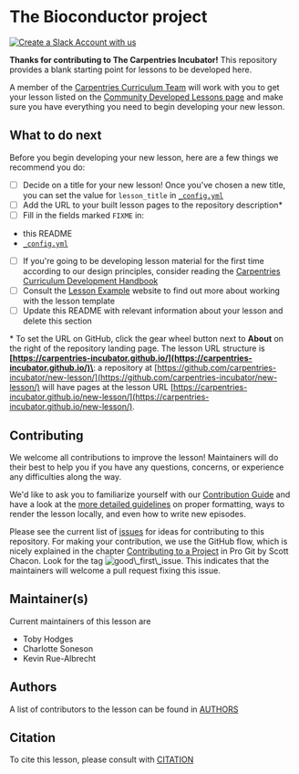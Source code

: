 # The Bioconductor project

[![Create a Slack Account with us](https://img.shields.io/badge/Create_Slack_Account-The_Carpentries-071159.svg)](https://swc-slack-invite.herokuapp.com/)

**Thanks for contributing to The Carpentries Incubator!**
This repository provides a blank starting point for lessons to be developed here.

A member of the [Carpentries Curriculum Team](https://carpentries.org/team/)
will work with you to get your lesson listed on the
[Community Developed Lessons page][community-lessons]
and make sure you have everything you need to begin developing your new lesson.

## What to do next

Before you begin developing your new lesson,
here are a few things we recommend you do:

- [ ] Decide on a title for your new lesson!
  Once you've chosen a new title, you can set the value for `lesson_title`
  in [`_config.yml`](_config.yml)
- [ ] Add the URL to your built lesson pages to the repository description\*
- [ ] Fill in the fields marked `FIXME` in:
- this README
- [`_config.yml`](_config.yml)
- [ ] If you're going to be developing lesson material for the first time
  according to our design principles,
  consider reading the [Carpentries Curriculum Development Handbook][cdh]
- [ ] Consult the [Lesson Example][lesson-example] website to find out more about
  working with the lesson template
- [ ] Update this README with relevant information about your lesson
  and delete this section

\* To set the URL on GitHub, click the gear wheel button next to **About**
on the right of the repository landing page.
The lesson URL structure is **[https://carpentries-incubator.github.io/](https://carpentries-incubator.github.io/)\<repository-slug>**:
a repository at [https://github.com/carpentries-incubator/new-lesson/](https://github.com/carpentries-incubator/new-lesson/) will have pages at
the lesson URL [https://carpentries-incubator.github.io/new-lesson/](https://carpentries-incubator.github.io/new-lesson/).

## Contributing

We welcome all contributions to improve the lesson! Maintainers will do their best to help you if you have any
questions, concerns, or experience any difficulties along the way.

We'd like to ask you to familiarize yourself with our [Contribution Guide](CONTRIBUTING.md) and have a look at
the [more detailed guidelines][lesson-example] on proper formatting, ways to render the lesson locally, and even
how to write new episodes.

Please see the current list of [issues][github-issues] for ideas for contributing to this
repository. For making your contribution, we use the GitHub flow, which is
nicely explained in the chapter [Contributing to a Project](http://git-scm.com/book/en/v2/GitHub-Contributing-to-a-Project) in Pro Git
by Scott Chacon.
Look for the tag ![good\\_first\\_issue](https://img.shields.io/badge/-good%20first%20issue-gold.svg). This indicates that the maintainers will welcome a pull request fixing this issue.

## Maintainer(s)

Current maintainers of this lesson are

- Toby Hodges
- Charlotte Soneson
- Kevin Rue-Albrecht

## Authors

A list of contributors to the lesson can be found in [AUTHORS](AUTHORS)

## Citation

To cite this lesson, please consult with [CITATION](CITATION)

[community-lessons]: https://carpentries.org/community-lessons
[cdh]: https://cdh.carpentries.org
[lesson-example]: https://carpentries.github.io/lesson-example
[github-issues]: https://github.com/carpentries-incubator/bioc-project/issues



